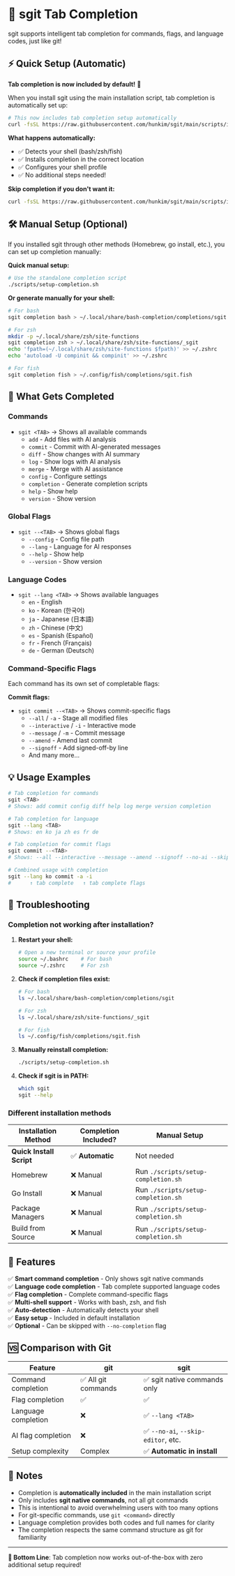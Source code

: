 # 🚀 sgit Tab Completion

sgit supports intelligent tab completion for commands, flags, and language codes, just like git!

## ⚡ Quick Setup (Automatic)

**Tab completion is now included by default!** 🎉

When you install sgit using the main installation script, tab completion is automatically set up:

```bash
# This now includes tab completion setup automatically
curl -fsSL https://raw.githubusercontent.com/hunkim/sgit/main/scripts/install.sh | bash
```

**What happens automatically:**
- ✅ Detects your shell (bash/zsh/fish)
- ✅ Installs completion in the correct location
- ✅ Configures your shell profile
- ✅ No additional steps needed!

**Skip completion if you don't want it:**
```bash
curl -fsSL https://raw.githubusercontent.com/hunkim/sgit/main/scripts/install.sh | bash -s -- --no-completion
```

## 🛠 Manual Setup (Optional)

If you installed sgit through other methods (Homebrew, go install, etc.), you can set up completion manually:

**Quick manual setup:**
```bash
# Use the standalone completion script
./scripts/setup-completion.sh
```

**Or generate manually for your shell:**
```bash
# For bash
sgit completion bash > ~/.local/share/bash-completion/completions/sgit

# For zsh
mkdir -p ~/.local/share/zsh/site-functions
sgit completion zsh > ~/.local/share/zsh/site-functions/_sgit
echo 'fpath=(~/.local/share/zsh/site-functions $fpath)' >> ~/.zshrc
echo 'autoload -U compinit && compinit' >> ~/.zshrc

# For fish
sgit completion fish > ~/.config/fish/completions/sgit.fish
```

## 🎯 What Gets Completed

### Commands
- `sgit <TAB>` → Shows all available commands
  - `add` - Add files with AI analysis
  - `commit` - Commit with AI-generated messages
  - `diff` - Show changes with AI summary
  - `log` - Show logs with AI analysis
  - `merge` - Merge with AI assistance
  - `config` - Configure settings
  - `completion` - Generate completion scripts
  - `help` - Show help
  - `version` - Show version

### Global Flags
- `sgit --<TAB>` → Shows global flags
  - `--config` - Config file path
  - `--lang` - Language for AI responses
  - `--help` - Show help
  - `--version` - Show version

### Language Codes
- `sgit --lang <TAB>` → Shows available languages
  - `en` - English
  - `ko` - Korean (한국어)
  - `ja` - Japanese (日本語)
  - `zh` - Chinese (中文)
  - `es` - Spanish (Español)
  - `fr` - French (Français)
  - `de` - German (Deutsch)

### Command-Specific Flags
Each command has its own set of completable flags:

**Commit flags:**
- `sgit commit --<TAB>` → Shows commit-specific flags
  - `--all` / `-a` - Stage all modified files
  - `--interactive` / `-i` - Interactive mode
  - `--message` / `-m` - Commit message
  - `--amend` - Amend last commit
  - `--signoff` - Add signed-off-by line
  - And many more...

## 💡 Usage Examples

```bash
# Tab completion for commands
sgit <TAB>
# Shows: add commit config diff help log merge version completion

# Tab completion for language
sgit --lang <TAB>
# Shows: en ko ja zh es fr de

# Tab completion for commit flags
sgit commit --<TAB>
# Shows: --all --interactive --message --amend --signoff --no-ai --skip-editor ...

# Combined usage with completion
sgit --lang ko commit -a -i
#      ↑ tab complete   ↑ tab complete flags
```

## 🔧 Troubleshooting

### Completion not working after installation?

1. **Restart your shell:**
   ```bash
   # Open a new terminal or source your profile
   source ~/.bashrc    # For bash
   source ~/.zshrc     # For zsh
   ```

2. **Check if completion files exist:**
   ```bash
   # For bash
   ls ~/.local/share/bash-completion/completions/sgit
   
   # For zsh  
   ls ~/.local/share/zsh/site-functions/_sgit
   
   # For fish
   ls ~/.config/fish/completions/sgit.fish
   ```

3. **Manually reinstall completion:**
   ```bash
   ./scripts/setup-completion.sh
   ```

4. **Check if sgit is in PATH:**
   ```bash
   which sgit
   sgit --help
   ```

### Different installation methods

| Installation Method | Completion Included? | Manual Setup |
|-------------------|---------------------|--------------|
| **Quick Install Script** | ✅ **Automatic** | Not needed |
| Homebrew | ❌ Manual | Run `./scripts/setup-completion.sh` |
| Go Install | ❌ Manual | Run `./scripts/setup-completion.sh` |
| Package Managers | ❌ Manual | Run `./scripts/setup-completion.sh` |
| Build from Source | ❌ Manual | Run `./scripts/setup-completion.sh` |

## 🎉 Features

✅ **Smart command completion** - Only shows sgit native commands  
✅ **Language code completion** - Tab complete supported language codes  
✅ **Flag completion** - Complete command-specific flags  
✅ **Multi-shell support** - Works with bash, zsh, and fish  
✅ **Auto-detection** - Automatically detects your shell  
✅ **Easy setup** - Included in default installation  
✅ **Optional** - Can be skipped with `--no-completion` flag

## 🆚 Comparison with Git

| Feature | git | sgit |
|---------|-----|------|
| Command completion | ✅ All git commands | ✅ sgit native commands only |
| Flag completion | ✅ | ✅ |
| Language completion | ❌ | ✅ `--lang <TAB>` |
| AI flag completion | ❌ | ✅ `--no-ai`, `--skip-editor`, etc. |
| Setup complexity | Complex | ✅ **Automatic in install** |

## 📝 Notes

- Completion is **automatically included** in the main installation script
- Only includes **sgit native commands**, not all git commands  
- This is intentional to avoid overwhelming users with too many options
- For git-specific commands, use `git <command>` directly
- Language completion provides both codes and full names for clarity
- The completion respects the same command structure as git for familiarity

---

**🎯 Bottom Line**: Tab completion now works out-of-the-box with zero additional setup required! 